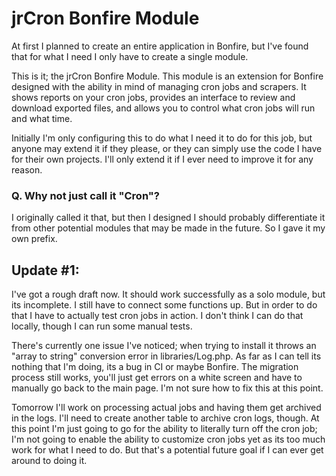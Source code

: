 # jrCron Bonfire Module

At first I planned to create an entire application in Bonfire, but I've found that for what I need I only have to create a single module.


This is it; the jrCron Bonfire Module. This module is an extension for Bonfire designed with the ability in mind of managing cron jobs and scrapers. It shows reports on your cron jobs, provides an interface to review and download exported files, and allows you to control what cron jobs will run and what time.


Initially I'm only configuring this to do what I need it to do for this job, but anyone may extend it if they please, or they can simply use the code I have for their own projects. I'll only extend it if I ever need to improve it for any reason.



### Q. Why not just call it "Cron"?

I originally called it that, but then I designed I should probably differentiate it from other potential modules that may be made in the future. So I gave it my own prefix.



## Update #1:

I've got a rough draft now. It should work successfully as a solo module, but its incomplete. I still have to connect some functions up. But in order to do that I have to actually test cron jobs in action. I don't think I can do that locally, though I can run some manual tests.

There's currently one issue I've noticed; when trying to install it throws an "array to string" conversion error in libraries/Log.php. As far as I can tell its nothing that I'm doing, its a bug in CI or maybe Bonfire. The migration process still works, you'll just get errors on a white screen and have to manually go back to the main page. I'm not sure how to fix this at this point.

Tomorrow I'll work on processing actual jobs and having them get archived in the logs. I'll need to create another table to archive cron logs, though. At this point I'm just going to go for the ability to literally turn off the cron job; I'm not going to enable the ability to customize cron jobs yet as its too much work for what I need to do. But that's a potential future goal if I can ever get around to doing it.